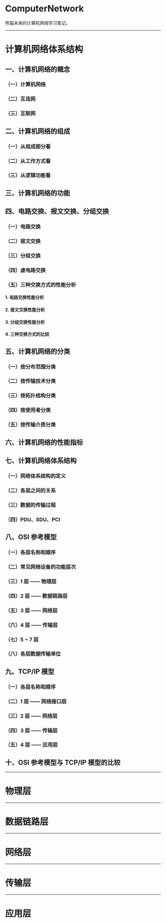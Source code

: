 # ComputerNetwork
熊猫未来的计算机网络学习笔记。



---
# 计算机网络体系结构
## 一、计算机网络的概念
### （一）计算机网络



### （二）互连网



### （三）互联网




## 二、计算机网络的组成
### （一）从组成部分看



### （二）从工作方式看



### （三）从逻辑功能看




## 三、计算机网络的功能




## 四、电路交换、报文交换、分组交换
### （一）电路交换



### （二）报文交换



### （三）分组交换



### （四）虚电路交换



### （五）三种交换方式的性能分析
#### 1. 电路交换性能分析


#### 2. 报文交换性能分析


#### 3. 分组交换性能分析


#### 4. 三种交换方式的比较




## 五、计算机网络的分类
### （一）按分布范围分类



### （二）按传输技术分类



### （三）按拓扑结构分类



### （四）按使用者分类



### （五）按传输介质分类




## 六、计算机网络的性能指标




## 七、计算机网络体系结构
### （一）网络体系结构的定义



### （二）各层之间的关系



### （三）数据的传输过程



### （四）PDU、SDU、PCI




## 八、OSI 参考模型
### （一）各层名称和顺序



### （二）常见网络设备的功能层次



### （三）1 层 —— 物理层



### （四）2 层 —— 数据链路层



### （五）3 层 —— 网络层



### （六）4 层 —— 传输层



### （七）5 ~ 7 层



### （八）各层数据传输单位




## 九、TCP/IP 模型
### （一）各层名称和顺序



### （二）1 层 —— 网络接口层



### （三）2 层 —— 网络层



### （四）3 层 —— 传输层



### （五）4 层 —— 应用层




## 十、OSI 参考模型与 TCP/IP 模型的比较





---
# 物理层





---
# 数据链路层





---
# 网络层





---
# 传输层





---
# 应用层